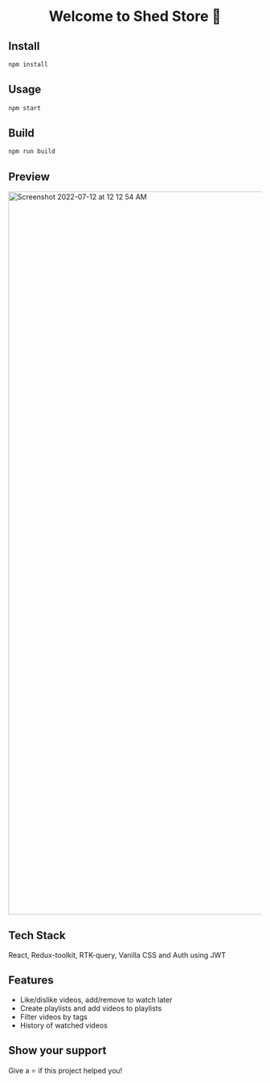 <h1 align="center">Welcome to Shed Store 👋</h1>
<p>
</p>

## Install

```sh
npm install
```
## Usage

```sh
npm start
```
## Build

```sh
npm run build
```

## Preview
<img width="1440" alt="Screenshot 2022-07-12 at 12 12 54 AM" src="https://user-images.githubusercontent.com/76595361/178335657-85452697-2523-46a1-b127-30f95802d136.png">




## Tech Stack
React, Redux-toolkit, RTK-query, Vanilla CSS and Auth using JWT

## Features
- Like/dislike videos, add/remove to watch later
- Create playlists and add videos to playlists
- Filter videos by tags
- History of watched videos 

## Show your support

Give a ⭐️ if this project helped you!
